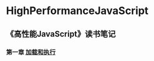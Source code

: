 # HighPerformanceJavaScript

## 《高性能JavaScript》读书笔记

### 第一章  [加载和执行](./LoadingAndExecution/README.md)